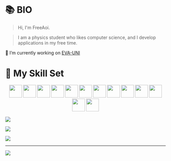 # 📚 **BIO**

>  Hi, I'm FreeAoi.

> I am a physics student who likes computer science, and I develop applications in my free time.


🔭 I’m currently working on [EVA-UNI](https://github.com/FreeAoi/eva-uni)

# 📜 **My Skill Set**

<p align="center">
    <img src="../FreeAoi/skills/nestjs.svg" height="40px">
    <img src="../FreeAoi/skills/typescript.svg" height="40px">
    <img src="../FreeAoi/skills/tailwindcss.svg" height="40px">
    <img src="../FreeAoi/skills/react.svg" height="40px">
    <img src="../FreeAoi/skills/bootstrap.svg" height="40px">
    <img src="../FreeAoi/skills/electron.svg" height="40px">
    <img src="../FreeAoi/skills/redis.svg"
    height="40px">
    <img src="../FreeAoi/skills/prisma.png"
    height="40px">
    <img src="../FreeAoi/skills/mongodb.svg" height="40px">
    <img src="../FreeAoi/skills/nodejs.svg" height="40px">
    <img src="../FreeAoi/skills/git.svg" height="40px">
    <img src="../FreeAoi/skills/docker.svg" height="40px">
    <img src="../FreeAoi/skills/nextjs.png" height="40px">
    
</p>

![](https://github-readme-stats.vercel.app/api?username=FreeAoi&theme=dark&hide_border=false&include_all_commits=false&count_private=false)

![](https://github-readme-streak-stats.herokuapp.com/?user=FreeAoi&theme=dark&hide_border=false)

![](https://github-readme-stats.vercel.app/api/top-langs/?username=FreeAoi&theme=dark&hide_border=false&include_all_commits=false&count_private=false&layout=compact)

---
[![](https://visitcount.itsvg.in/api?id=FreeAoi&icon=0&color=8)](https://visitcount.itsvg.in)